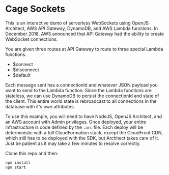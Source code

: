 # Cage Sockets

This is an interactive demo of serverless WebSockets using OpenJS Architect, AWS API Gateway, DynamoDB, and AWS Lambda functions. In December 2018, AWS announced that API Gateway had the ability to create WebSocket connections. 

You are given three routes at API Gateway to route to three special Lambda functions.
 - $connect
 - $disconnect
 - $default

Each message sent has a connectionId and whatever JSON payload you want to send to the Lambda function. Since the Lambda functions are stateless, we can use DynamoDB to persist the connectionId and state of the client. This entire world state is rebroadcast to all connections in the database with it's own attributes.

To use this example, you will need to have NodeJS, OpenJS Architect, and an AWS account with Admin privileges. Once deployed, your entire infrastructure is code defined by the `.arc` file. Each deploy will be deterministic with a full CloudFormation stack, except the CloudFront CDN, which still has to be deployed with the SDK, but Architect takes care of it. Just be patient as it may take a few minutes to resolve correctly. 

Clone this repo and then: 
```bash
npm install
npm start
```